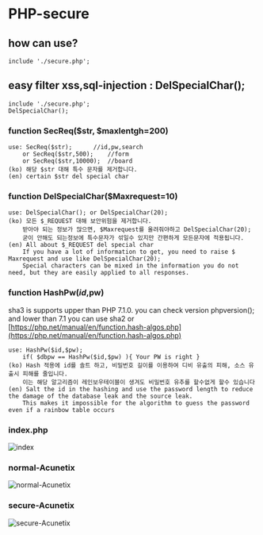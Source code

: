 # PHP-secure

## how can use?
	include './secure.php';


## easy filter xss,sql-injection : DelSpecialChar();
	include './secure.php';
	DelSpecialChar();


### function SecReq($str, $maxlentgh=200)
	use: SecReq($str);		//id,pw,search
		or SecReq($str,500);	//form
		or SecReq($str,10000);	//board
	(ko) 해당 $str 대해 특수 문자를 제거합니다.
	(en) certain $str del special char

### function DelSpecialChar($Maxrequest=10)
	use: DelSpecialChar(); or DelSpecialChar(20);
	(ko) 모든 $_REQUEST 대해 보안위험을 제거합니다.
		받아야 되는 정보가 많으면, $Maxrequest를 올려줘야하고 DelSpecialChar(20);
		굳이 안해도 되는정보에 특수문자가 섞일수 있지만 간편하게 모든문자에 적용됩니다.
	(en) All about $_REQUEST del special char
		If you have a lot of information to get, you need to raise $ Maxrequest and use like DelSpecialChar(20);
		Special characters can be mixed in the information you do not need, but they are easily applied to all responses.


### function HashPw($id,$pw)
sha3 is supports upper than PHP 7.1.0. you can check version phpversion();
and lower than 7.1 you can use sha2 or [https://php.net/manual/en/function.hash-algos.php](https://php.net/manual/en/function.hash-algos.php)

	use: HashPw($id,$pw);
		if( $dbpw == HashPw($id,$pw) ){ Your PW is right }
	(ko) Hash 적용에 id를 솔트 하고, 비밀번호 길이를 이용하여 디비 유출의 피해, 소스 유출시 피해를 줄입니다.
		이는 해당 알고리즘이 레인보우테이블이 생겨도 비밀번호 유추를 할수없게 할수 있습니다
	(en) Salt the id in the hashing and use the password length to reduce the damage of the database leak and the source leak.
		This makes it impossible for the algorithm to guess the password even if a rainbow table occurs


### index.php
![index](https://github.com/hi098123/PHP-secure/blob/master/index.png)


### normal-Acunetix
![normal-Acunetix](https://github.com/hi098123/PHP-secure/blob/master/normal.png)

### secure-Acunetix
![secure-Acunetix](https://github.com/hi098123/PHP-secure/blob/master/secure.png)
